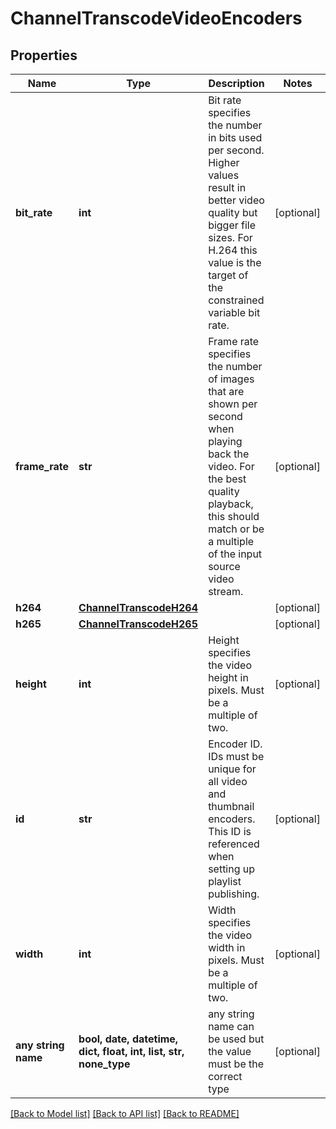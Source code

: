 # ChannelTranscodeVideoEncoders


## Properties
Name | Type | Description | Notes
------------ | ------------- | ------------- | -------------
**bit_rate** | **int** | Bit rate specifies the number in bits used per second. Higher values result in better video quality but bigger file sizes. For H.264 this value is the target of the constrained variable bit rate. | [optional] 
**frame_rate** | **str** | Frame rate specifies the number of images that are shown per second when playing back the video. For the best quality playback, this should match or be a multiple of the input source video stream. | [optional] 
**h264** | [**ChannelTranscodeH264**](ChannelTranscodeH264.md) |  | [optional] 
**h265** | [**ChannelTranscodeH265**](ChannelTranscodeH265.md) |  | [optional] 
**height** | **int** | Height specifies the video height in pixels. Must be a multiple of two. | [optional] 
**id** | **str** | Encoder ID. IDs must be unique for all video and thumbnail encoders. This ID is referenced when setting up playlist publishing. | [optional] 
**width** | **int** | Width specifies the video width in pixels. Must be a multiple of two. | [optional] 
**any string name** | **bool, date, datetime, dict, float, int, list, str, none_type** | any string name can be used but the value must be the correct type | [optional]

[[Back to Model list]](../README.md#documentation-for-models) [[Back to API list]](../README.md#documentation-for-api-endpoints) [[Back to README]](../README.md)


